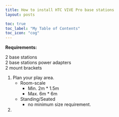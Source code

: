 ```yaml
---
title: How to install HTC VIVE Pro base stations
layout: posts

toc: true
toc_label: "My Table of Contents"
toc_icon: "cog"
---
```


**Requirements:**

2 base stations<br />
2 base stations power adapters<br />
2 mount brackets<br />

1.  Plan your play area.
    * Room-scale
      * Min. 2m * 1.5m
      * Max. 6m * 6m
    * Standing/Seated
      *  no minimum size requirement.
2.  
